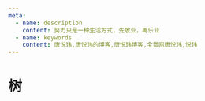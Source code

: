 ```yaml
---
meta:
  - name: description
    content: 努力只是一种生活方式，先敬业，再乐业
  - name: keywords
    content: 唐悦玮,唐悦玮的博客,唐悦玮博客,全景网唐悦玮,悦玮
---
```

# 树

